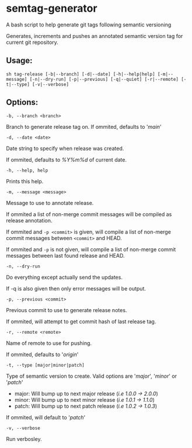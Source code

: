 # semtag-generator
A bash script to help generate git tags following semantic versioning

Generates, increments and pushes an annotated semantic version tag for current git repository.

## Usage:
  `sh tag-release [-b|--branch] [-d|--date] [-h|--help|help] [-m|--message] [-n|--dry-run] [-p|--previous] [-q|--quiet] [-r|--remote] [-t|--type] [-v|--verbose]`

## Options:
`-b, --branch <branch>`

Branch to generate release tag on.
     If ommited, defaults to '*main*'

`-d, --date <date>`

Date string to specify when release was created.

If ommited, defaults to *%Y%m%d* of current date.


`-h, --help, help`

Prints this help.

`-m, --message <message>`

Message to use to annotate release.

If ommited a list of non-merge commit messages will be compiled as release annotation.

If ommited and `-p <commit>` is given, will compile a list of non-merge commit messages between `<commit>` and HEAD.

If ommited and `-p` is not given, will compile a list of non-merge commit messages between last found release and HEAD.

`-n, --dry-run`

Do everything except actually send the updates.

If -q is also given then only error messages will be output.

`-p, --previous <commit>`

Previous commit to use to generate release notes.

If ommited, will attempt to get commit hash of last release tag.

`-r, --remote <remote>`

Name of remote to use for pushing.

If ommited, defaults to '*origin*'

`-t, --type [major|minor|patch]`

Type of semantic version to create. Valid options are '*major*', '*minor*' or '*patch*'

- major: Will bump up to next major release (*i.e 1.0.0 -> 2.0.0*)
- minor: Will bump up to next minor release (*i.e 1.0.1 -> 1.1.0*)
- patch: Will bump up to next patch release (*i.e 1.0.2 -> 1.0.3*)

If ommited, will default to '*patch*'

`-v, --verbose`

Run verbosley.
